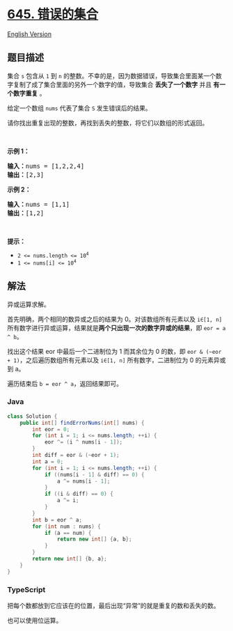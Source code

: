 # [645. 错误的集合](https://leetcode.cn/problems/set-mismatch)

[English Version](/solution/0600-0699/0645.Set%20Mismatch/README_EN.md)

## 题目描述

<!-- 这里写题目描述 -->

<p>集合 <code>s</code> 包含从 <code>1</code> 到 <code>n</code> 的整数。不幸的是，因为数据错误，导致集合里面某一个数字复制了成了集合里面的另外一个数字的值，导致集合 <strong>丢失了一个数字</strong> 并且 <strong>有一个数字重复</strong> 。</p>

<p>给定一个数组 <code>nums</code> 代表了集合 <code>S</code> 发生错误后的结果。</p>

<p>请你找出重复出现的整数，再找到丢失的整数，将它们以数组的形式返回。</p>

<p> </p>

<p><strong>示例 1：</strong></p>

<pre>
<strong>输入：</strong>nums = [1,2,2,4]
<strong>输出：</strong>[2,3]
</pre>

<p><strong>示例 2：</strong></p>

<pre>
<strong>输入：</strong>nums = [1,1]
<strong>输出：</strong>[1,2]
</pre>

<p> </p>

<p><strong>提示：</strong></p>

<ul>
	<li><code>2 <= nums.length <= 10<sup>4</sup></code></li>
	<li><code>1 <= nums[i] <= 10<sup>4</sup></code></li>
</ul>

## 解法

异或运算求解。

首先明确，两个相同的数异或之后的结果为 0。对该数组所有元素以及 `i∈[1, n]` 所有数字进行异或运算，结果就是**两个只出现一次的数字异或的结果**，即 `eor = a ^ b`。

找出这个结果 eor 中最后一个二进制位为 1 而其余位为 0 的数，即 `eor & (~eor + 1)`，之后遍历数组所有元素以及 `i∈[1, n]` 所有数字，二进制位为 0 的元素异或到 a。

遍历结束后 `b = eor ^ a`，返回结果即可。

### **Java**

```java
class Solution {
    public int[] findErrorNums(int[] nums) {
        int eor = 0;
        for (int i = 1; i <= nums.length; ++i) {
            eor ^= (i ^ nums[i - 1]);
        }
        int diff = eor & (~eor + 1);
        int a = 0;
        for (int i = 1; i <= nums.length; ++i) {
            if ((nums[i - 1] & diff) == 0) {
                a ^= nums[i - 1];
            }
            if ((i & diff) == 0) {
                a ^= i;
            }
        }
        int b = eor ^ a;
        for (int num : nums) {
            if (a == num) {
                return new int[] {a, b};
            }
        }
        return new int[] {b, a};
    }
}
```

### **TypeScript**

把每个数都放到它应该在的位置，最后出现“异常”的就是重复的数和丢失的数。

也可以使用位运算。

